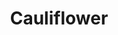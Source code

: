 ---
templateKey: blog-post
featuredpost: false
featuredimage: /assets/Cauliflower.png
title: Cauliflower
description: Vegetable
testfield: 380
---